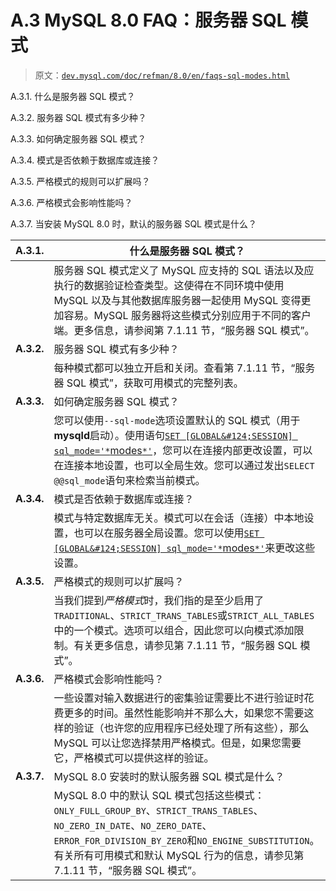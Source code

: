 # A.3 MySQL 8.0 FAQ：服务器 SQL 模式

> 原文：[`dev.mysql.com/doc/refman/8.0/en/faqs-sql-modes.html`](https://dev.mysql.com/doc/refman/8.0/en/faqs-sql-modes.html)

A.3.1\. 什么是服务器 SQL 模式？

A.3.2\. 服务器 SQL 模式有多少种？

A.3.3\. 如何确定服务器 SQL 模式？

A.3.4\. 模式是否依赖于数据库或连接？

A.3.5\. 严格模式的规则可以扩展吗？

A.3.6\. 严格模式会影响性能吗？

A.3.7\. 当安装 MySQL 8.0 时，默认的服务器 SQL 模式是什么？

| **A.3.1.** | 什么是服务器 SQL 模式？ |
| --- | --- |
|  | 服务器 SQL 模式定义了 MySQL 应支持的 SQL 语法以及应执行的数据验证检查类型。这使得在不同环境中使用 MySQL 以及与其他数据库服务器一起使用 MySQL 变得更加容易。MySQL 服务器将这些模式分别应用于不同的客户端。更多信息，请参阅第 7.1.11 节，“服务器 SQL 模式”。 |
| **A.3.2.** | 服务器 SQL 模式有多少种？ |
|  | 每种模式都可以独立开启和关闭。查看第 7.1.11 节，“服务器 SQL 模式”，获取可用模式的完整列表。 |
| **A.3.3.** | 如何确定服务器 SQL 模式？ |
|  | 您可以使用`--sql-mode`选项设置默认的 SQL 模式（用于**mysqld**启动）。使用语句[`SET [GLOBAL&#124;SESSION] sql_mode='*`modes`*'`](set-variable.html "15.7.6.1 变量赋值的 SET 语法")，您可以在连接内部更改设置，可以在连接本地设置，也可以全局生效。您可以通过发出`SELECT @@sql_mode`语句来检索当前模式。 |
| **A.3.4.** | 模式是否依赖于数据库或连接？ |
|  | 模式与特定数据库无关。模式可以在会话（连接）中本地设置，也可以在服务器全局设置。您可以使用[`SET [GLOBAL&#124;SESSION] sql_mode='*`modes`*'`](set-variable.html "15.7.6.1 变量赋值的 SET 语法")来更改这些设置。 |
| **A.3.5.** | 严格模式的规则可以扩展吗？ |
|  | 当我们提到*严格模式*时，我们指的是至少启用了`TRADITIONAL`、`STRICT_TRANS_TABLES`或`STRICT_ALL_TABLES`中的一个模式。选项可以组合，因此您可以向模式添加限制。有关更多信息，请参见第 7.1.11 节，“服务器 SQL 模式”。 |
| **A.3.6.** | 严格模式会影响性能吗？ |
|  | 一些设置对输入数据进行的密集验证需要比不进行验证时花费更多的时间。虽然性能影响并不那么大，如果您不需要这样的验证（也许您的应用程序已经处理了所有这些），那么 MySQL 可以让您选择禁用严格模式。但是，如果您需要它，严格模式可以提供这样的验证。 |
| **A.3.7.** | MySQL 8.0 安装时的默认服务器 SQL 模式是什么？ |
|  | MySQL 8.0 中的默认 SQL 模式包括这些模式：`ONLY_FULL_GROUP_BY`、`STRICT_TRANS_TABLES`、`NO_ZERO_IN_DATE`、`NO_ZERO_DATE`、`ERROR_FOR_DIVISION_BY_ZERO`和`NO_ENGINE_SUBSTITUTION`。有关所有可用模式和默认 MySQL 行为的信息，请参见第 7.1.11 节，“服务器 SQL 模式”。 |
